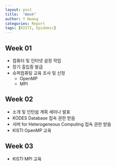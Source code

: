 ```yaml
---
layout: post
title:  "Week"
author: Y Hwang
categories: Report
tags: [KISTI, Epidemic]
---
```


## Week 01 ##

* 컴퓨터 및 인터넷 설정 작업
* 장기 출입증 발급
* 슈퍼컴퓨팅 교육 조사 및 신청
    * OpenMP
    * MPI

## Week 02 ##
* 소개 및 인턴쉽 계획 세미나 발표
* KODES Database 접속 권한 받음
* 서버 for Heterogeneous Computing 접속 권한 받음
* KISTI OpenMP 교육

## Week 03 ##
* KISTI MPI 교육